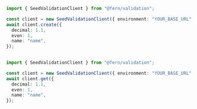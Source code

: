 ```typescript
import { SeedValidationClient } from "@fern/validation";

const client = new SeedValidationClient({ environment: "YOUR_BASE_URL" });
await client.create({
  decimal: 1.1,
  even: 1,
  name: "name",
});
 
```                        


```typescript
import { SeedValidationClient } from "@fern/validation";

const client = new SeedValidationClient({ environment: "YOUR_BASE_URL" });
await client.get({
  decimal: 1.1,
  even: 1,
  name: "name",
});
 
```                        


